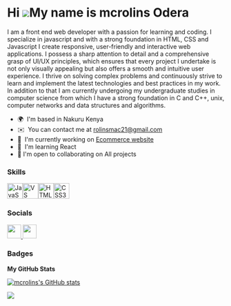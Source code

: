 Hi ![](https://user-images.githubusercontent.com/18350557/176309783-0785949b-9127-417c-8b55-ab5a4333674e.gif)My name is mcrolins Odera
======================================================================================================================================

I am a front end web developer with a passion for learning and coding. I specialize in javascript and with a strong foundation in HTML, CSS and Javascript I create responsive, user-friendly and interactive web applications.
I possess a sharp attention to detail and a comprehensive grasp of UI/UX principles, which ensures that every project I undertake is not only visually appealing but also offers a smooth and intuitive user experience. I thrive on solving complex problems and continuously strive to learn and implement the latest technologies and best practices in my work.
In addition to that I am currently undergoing my undergraduate studies in computer science from which I have a strong foundation in C and C++, unix, computer networks and data structures and algorithms.

* 🌍  I'm based in Nakuru Kenya
* ✉️  You can contact me at [rolinsmac21@gmail.com](mailto:rolinsmac21@gmail.com)
* 🚀  I'm currently working on [Ecommerce website](http://mcrolins.github.io/landing-page/)
* 🧠  I'm learning React
* 🤝  I'm open to collaborating on All projects

### Skills


<p align="left">
<a href="https://developer.mozilla.org/en-US/docs/Web/JavaScript" target="_blank" rel="noreferrer"><img src="https://raw.githubusercontent.com/danielcranney/readme-generator/main/public/icons/skills/javascript-colored.svg" width="36" height="36" alt="JavaScript" /></a><a href="https://code.visualstudio.com/" target="_blank" rel="noreferrer"><img src="https://raw.githubusercontent.com/danielcranney/readme-generator/main/public/icons/skills/visualstudiocode.svg" width="36" height="36" alt="VS Code" /></a><a href="https://developer.mozilla.org/en-US/docs/Glossary/HTML5" target="_blank" rel="noreferrer"><img src="https://raw.githubusercontent.com/danielcranney/readme-generator/main/public/icons/skills/html5-colored.svg" width="36" height="36" alt="HTML5" /></a><a href="https://www.w3.org/TR/CSS/#css" target="_blank" rel="noreferrer"><img src="https://raw.githubusercontent.com/danielcranney/readme-generator/main/public/icons/skills/css3-colored.svg" width="36" height="36" alt="CSS3" /></a>
</p>


### Socials

<p align="left"> <a href="https://www.github.com/mcrolins" target="_blank" rel="noreferrer"> <picture> <source media="(prefers-color-scheme: dark)" srcset="https://raw.githubusercontent.com/danielcranney/readme-generator/main/public/icons/socials/github-dark.svg" /> <source media="(prefers-color-scheme: light)" srcset="https://raw.githubusercontent.com/danielcranney/readme-generator/main/public/icons/socials/github.svg" /> <img src="https://raw.githubusercontent.com/danielcranney/readme-generator/main/public/icons/socials/github.svg" width="32" height="32" /> </picture> </a> <a href="https://www.linkedin.com/in/Mac Rolins" target="_blank" rel="noreferrer"> <picture> <source media="(prefers-color-scheme: dark)" srcset="https://raw.githubusercontent.com/danielcranney/readme-generator/main/public/icons/socials/linkedin-dark.svg" /> <source media="(prefers-color-scheme: light)" srcset="https://raw.githubusercontent.com/danielcranney/readme-generator/main/public/icons/socials/linkedin.svg" /> <img src="https://raw.githubusercontent.com/danielcranney/readme-generator/main/public/icons/socials/linkedin.svg" width="32" height="32" /> </picture> </a></p>

### Badges

<b>My GitHub Stats</b>

<a href="http://www.github.com/mcrolins"><img src="https://github-readme-stats.vercel.app/api?username=mcrolins&show_icons=true&hide=&count_private=true&title_color=0891b2&text_color=ffffff&icon_color=0891b2&bg_color=1c1917&hide_border=true&show_icons=true" alt="mcrolins's GitHub stats" /></a>

<a href="http://www.github.com/mcrolins"><img src="https://github-readme-streak-stats.herokuapp.com/?user=mcrolins&stroke=ffffff&background=1c1917&ring=0891b2&fire=0891b2&currStreakNum=ffffff&currStreakLabel=0891b2&sideNums=ffffff&sideLabels=ffffff&dates=ffffff&hide_border=true" /></a>

